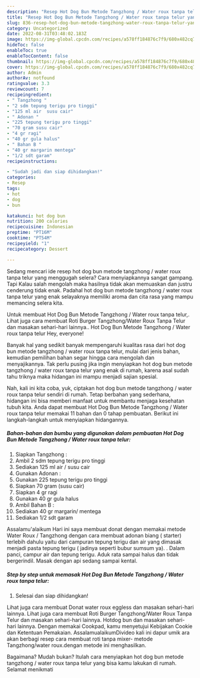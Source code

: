 ```yaml
---
description: "Resep Hot Dog Bun Metode Tangzhong / Water roux tanpa telur yang Sempurna, Buat Buka Puasa Menggugah Selera"
title: "Resep Hot Dog Bun Metode Tangzhong / Water roux tanpa telur yang Sempurna, Buat Buka Puasa Menggugah Selera"
slug: 836-resep-hot-dog-bun-metode-tangzhong-water-roux-tanpa-telur-yang-sempurna-buat-buka-puasa-menggugah-selera
category: Uncategorized
date: 2022-08-31T03:48:02.183Z
image: https://img-global.cpcdn.com/recipes/a578ff184876c7f9/680x482cq70/hot-dog-bun-metode-tangzhong-water-roux-tanpa-telur-foto-resep-utama.jpg
hideToc: false
enableToc: true
enableTocContent: false
thumbnail: https://img-global.cpcdn.com/recipes/a578ff184876c7f9/680x482cq70/hot-dog-bun-metode-tangzhong-water-roux-tanpa-telur-foto-resep-utama.jpg
cover: https://img-global.cpcdn.com/recipes/a578ff184876c7f9/680x482cq70/hot-dog-bun-metode-tangzhong-water-roux-tanpa-telur-foto-resep-utama.jpg
author: Admin
authorAv: notfound
ratingvalue: 3.3
reviewcount: 7
recipeingredient:
- " Tangzhong "
- "2 sdm tepung terigu pro tinggi"
- "125 ml air  susu cair"
- " Adonan "
- "225 tepung terigu pro tinggi"
- "70 gram susu cair"
- "4 gr ragi"
- "40 gr gula halus"
- " Bahan B "
- "40 gr margarin mentega"
- "1/2 sdt garam"
recipeinstructions:

- "Sudah jadi dan siap dihidangkan!"
categories:
- Resep
tags:
- hot
- dog
- bun

katakunci: hot dog bun 
nutrition: 200 calories
recipecuisine: Indonesian
preptime: "PT16M"
cooktime: "PT54M"
recipeyield: "1"
recipecategory: Dessert

---
```



Sedang mencari ide resep hot dog bun metode tangzhong / water roux tanpa telur yang menggugah selera? Cara menyiapkannya sangat gampang. Tapi Kalau salah mengolah maka hasilnya tidak akan memuaskan dan justru cenderung tidak enak. Padahal hot dog bun metode tangzhong / water roux tanpa telur yang enak selayaknya memiliki aroma dan cita rasa yang mampu memancing selera kita.


Untuk membuat Hot Dog Bun Metode Tangzhong / Water roux tanpa telur,. Lihat juga cara membuat Roti Burger Tangzhong/Water Roux Tanpa Telur dan masakan sehari-hari lainnya.. Hot Dog Bun Metode Tangzhong / Water roux tanpa telur Hey, everyone!

Banyak hal yang sedikit banyak mempengaruhi kualitas rasa dari hot dog bun metode tangzhong / water roux tanpa telur, mulai dari jenis bahan, kemudian pemilihan bahan segar hingga cara mengolah dan menyajikannya. Tak perlu pusing jika ingin menyiapkan hot dog bun metode tangzhong / water roux tanpa telur yang enak di rumah, karena asal sudah tahu triknya maka hidangan ini mampu menjadi sajian spesial.


Nah, kali ini kita coba, yuk, ciptakan hot dog bun metode tangzhong / water roux tanpa telur sendiri di rumah. Tetap berbahan yang sederhana, hidangan ini bisa memberi manfaat untuk membantu menjaga kesehatan tubuh kita. Anda dapat membuat Hot Dog Bun Metode Tangzhong / Water roux tanpa telur memakai 11 bahan dan 0 tahap pembuatan. Berikut ini langkah-langkah untuk menyiapkan hidangannya.

<!--inarticleads1-->

##### Bahan-bahan dan bumbu yang digunakan dalam pembuatan Hot Dog Bun Metode Tangzhong / Water roux tanpa telur:

1. Siapkan  Tangzhong :
1. Ambil 2 sdm tepung terigu pro tinggi
1. Sediakan 125 ml air / susu cair
1. Gunakan  Adonan :
1. Gunakan 225 tepung terigu pro tinggi
1. Siapkan 70 gram (susu cair)
1. Siapkan 4 gr ragi
1. Gunakan 40 gr gula halus
1. Ambil  Bahan B :
1. Sediakan 40 gr margarin/ mentega
1. Sediakan 1/2 sdt garam


Assalamu&#39;alaikum Hari ini saya membuat donat dengan memakai metode Water Roux / Tangzhong dengan cara membuat adonan biang ( starter) terlebih dahulu yaitu dari campuran tepung terigu dan air yang dimasak menjadi pasta tepung terigu ( jadinya seperti bubur sumsum ya). . Dalam panci, campur air dan tepung terigu. Aduk rata sampai halus dan tidak bergerindil. Masak dengan api sedang sampai kental. 

<!--inarticleads2-->

##### Step by step untuk memasak Hot Dog Bun Metode Tangzhong / Water roux tanpa telur:


1. Selesai dan siap dihidangkan!

Lihat juga cara membuat Donat water roux eggless dan masakan sehari-hari lainnya. Lihat juga cara membuat Roti Burger Tangzhong/Water Roux Tanpa Telur dan masakan sehari-hari lainnya. Hotdog bun dan masakan sehari-hari lainnya. Dengan memakai Cookpad, kamu menyetujui Kebijakan Cookie dan Ketentuan Pemakaian. AssalamualaikumDivideo kali ini dapur umik ara akan berbagi resep cara membuat roti tanpa mixer- metode Tangzhong/water roux.dengan metode ini menghasilkan. 

Bagaimana? Mudah bukan? Itulah cara menyiapkan hot dog bun metode tangzhong / water roux tanpa telur yang bisa kamu lakukan di rumah. Selamat menikmati
